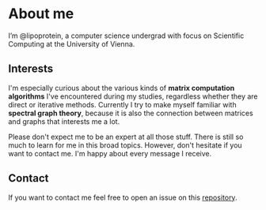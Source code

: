 # About me

I’m @lipoprotein, a computer science undergrad with focus on Scientific Computing at the University of Vienna.

## Interests

I'm especially curious about the various kinds of **matrix computation algorithms** I've encountered during my studies, regardless whether they are direct or iterative methods. Currently I try to make myself familiar with **spectral graph theory**, because it is also the connection between matrices and graphs that interests me a lot.

Please don't expect me to be an expert at all those stuff. There is still so much to learn for me in this broad topics. However, don't hesitate if you want to contact me. I'm happy about every message I receive.

## Contact

If you want to contact me feel free to open an issue on this [repository](https://github.com/lipoprotein/lipoprotein).

<!---
lipoprotein/lipoprotein is a ✨ special ✨ repository because its `README.md` (this file) appears on your GitHub profile.
You can click the Preview link to take a look at your changes.
--->
